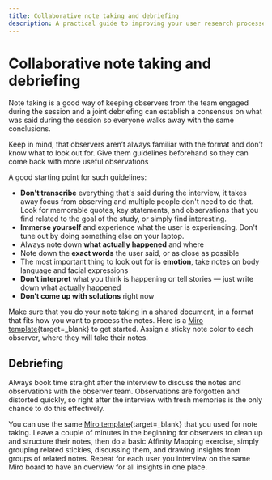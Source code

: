 ```yaml
---
title: Collaborative note taking and debriefing
description: A practical guide to improving your user research processes.
---
```


# Collaborative note taking and debriefing

Note taking is a good way of keeping observers from the team engaged during the session and a joint debriefing can establish a consensus on what was said during the session so everyone walks away with the same conclusions.

Keep in mind, that observers aren’t always familiar with the format and don’t know what to look out for. Give them guidelines beforehand so they can come back with more useful observations

A good starting point for such guidelines:

- **Don't transcribe** everything that's said during the interview, it takes away focus from observing and multiple people don't need to do that. Look for memorable quotes, key statements, and observations that you find related to the goal of the study, or simply find interesting.
- **Immerse yourself** and experience what the user is experiencing. Don't tune out by doing something else on your laptop.
- Always note down **what actually happened** and where
- Note down the **exact words** the user said, or as close as possible
- The most important thing to look out for is **emotion**, take notes on body language and facial expressions
- **Don’t interpret** what you think is happening or tell stories — just write down what actually happened
- **Don’t come up with solutions** right now

Make sure that you do your note taking in a shared document, in a format that fits how you want to process the notes.
Here is a [Miro template](https://miro.com/app/board/uXjVOcvVHRM=/?moveToWidget=3458764514681714737&cot=14){target=_blank} to get started. Assign a sticky note color to each observer, where they will take their notes.

## Debriefing

Always book time straight after the interview to discuss the notes and observations with the observer team. Observations are forgotten and distorted quickly, so right after the interview with fresh memories is the only chance to do this effectively.

You can use the same [Miro template](https://miro.com/app/board/uXjVOcvVHRM=/?moveToWidget=3458764514681714737&cot=14){target=_blank} that you used for note taking. Leave a couple of minutes in the beginning for observers to clean up and structure their notes, then do a basic Affinity Mapping exercise, simply grouping related stickies, discussing them, and drawing insights from groups of related notes.
Repeat for each user you interview on the same Miro board to have an overview for all insights in one place.
